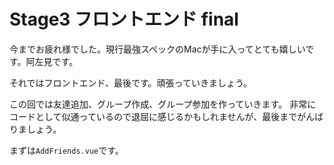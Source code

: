 # Stage3 フロントエンド final

今までお疲れ様でした。現行最強スペックのMacが手に入ってとても嬉しいです。阿左見です。

それではフロントエンド、最後です。頑張っていきましょう。

この回では友達追加、グループ作成、グループ参加を作っていきます。
非常にコードとして似通っているので退屈に感じるかもしれませんが、最後までがんばりましょう。

まずは`AddFriends.vue`です。